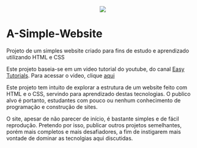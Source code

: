 <p align="center">
  <img src="https://user-images.githubusercontent.com/45701541/86796055-921e7480-c044-11ea-9a9e-f7e41b4f97d3.png" >
</p>



# A-Simple-Website
Projeto de um simples website criado para fins de estudo e aprendizado utilizando HTML e CSS

Este projeto baseia-se em um video tutorial do youtube, do canal [Easy Tutorials](https://www.youtube.com/channel/UCkjoHfkLEy7ZT4bA2myJ8xA). 
Para acessar o video, clique [aqui](https://www.youtube.com/watch?v=a2UnYs9AA_M)

Este projeto tem intuito de explorar a estrutura de um website feito com HTML e o CSS, servindo para aprendizado destas tecnologias.
O publico alvo é portanto, estudantes com pouco ou nenhum conhecimento de programação e construção de sites.

O site, apesar de não parecer de início, é bastante simples e de fácil reprodução. Pretendo por isso, publicar outros projetos semelhantes, porém mais completos 
e mais desafiadores, a fim de instigarem mais vontade de dominar as tecnolgias aqui discutidas.

